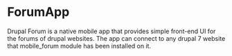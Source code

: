 # ForumApp
Drupal Forum is a native mobile app that provides simple front-end UI for the forums of drupal websites. The app can connect to any drupal 7 website that mobile_forum module has been installed on it.
